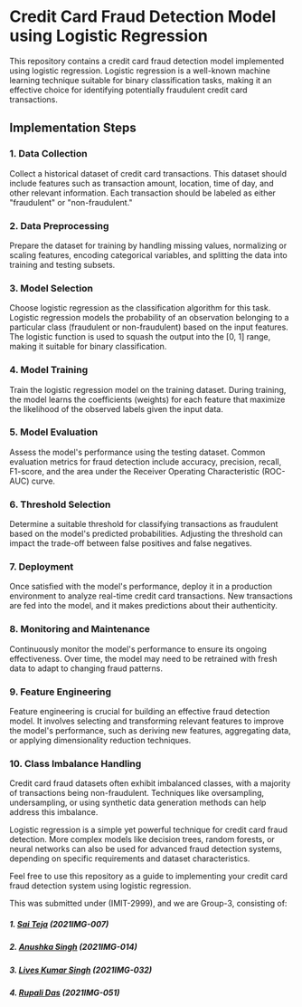 # Credit Card Fraud Detection Model using Logistic Regression

This repository contains a credit card fraud detection model implemented using logistic regression. Logistic regression is a well-known machine learning technique suitable for binary classification tasks, making it an effective choice for identifying potentially fraudulent credit card transactions.

## Implementation Steps

### 1. Data Collection
Collect a historical dataset of credit card transactions. This dataset should include features such as transaction amount, location, time of day, and other relevant information. Each transaction should be labeled as either "fraudulent" or "non-fraudulent."

### 2. Data Preprocessing
Prepare the dataset for training by handling missing values, normalizing or scaling features, encoding categorical variables, and splitting the data into training and testing subsets.

### 3. Model Selection
Choose logistic regression as the classification algorithm for this task. Logistic regression models the probability of an observation belonging to a particular class (fraudulent or non-fraudulent) based on the input features. The logistic function is used to squash the output into the [0, 1] range, making it suitable for binary classification.

### 4. Model Training
Train the logistic regression model on the training dataset. During training, the model learns the coefficients (weights) for each feature that maximize the likelihood of the observed labels given the input data.

### 5. Model Evaluation
Assess the model's performance using the testing dataset. Common evaluation metrics for fraud detection include accuracy, precision, recall, F1-score, and the area under the Receiver Operating Characteristic (ROC-AUC) curve.

### 6. Threshold Selection
Determine a suitable threshold for classifying transactions as fraudulent based on the model's predicted probabilities. Adjusting the threshold can impact the trade-off between false positives and false negatives.

### 7. Deployment
Once satisfied with the model's performance, deploy it in a production environment to analyze real-time credit card transactions. New transactions are fed into the model, and it makes predictions about their authenticity.

### 8. Monitoring and Maintenance
Continuously monitor the model's performance to ensure its ongoing effectiveness. Over time, the model may need to be retrained with fresh data to adapt to changing fraud patterns.

### 9. Feature Engineering
Feature engineering is crucial for building an effective fraud detection model. It involves selecting and transforming relevant features to improve the model's performance, such as deriving new features, aggregating data, or applying dimensionality reduction techniques.

### 10. Class Imbalance Handling
Credit card fraud datasets often exhibit imbalanced classes, with a majority of transactions being non-fraudulent. Techniques like oversampling, undersampling, or using synthetic data generation methods can help address this imbalance.

Logistic regression is a simple yet powerful technique for credit card fraud detection. More complex models like decision trees, random forests, or neural networks can also be used for advanced fraud detection systems, depending on specific requirements and dataset characteristics.

Feel free to use this repository as a guide to implementing your credit card fraud detection system using logistic regression.

This was submitted under (IMIT-2999), and we are Group-3, consisting of:
##### 1. [Sai Teja](https://github.com/SaiTeja250802) (2021IMG-007)
##### 2. [Anushka Singh](https://github.com/singh-anushka) (2021IMG-014)
##### 3. [Lives Kumar Singh](https://github.com/singhliveskumar16) (2021IMG-032)
##### 4. [Rupali Das](https://github.com/Rupali1910) (2021IMG-051)
